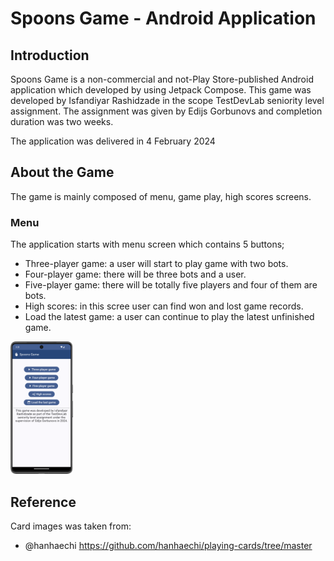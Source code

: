 # Spoons Game - Android Application
## Introduction
Spoons Game is a non-commercial and not-Play Store-published Android application which developed
by using Jetpack Compose. This game was developed by Isfandiyar Rashidzade in the scope TestDevLab 
seniority level assignment. The assignment was given by Edijs Gorbunovs and completion duration
was two weeks.

The application was delivered in 4 February 2024

## About the Game
The game is mainly composed of menu, game play, high scores screens.

### Menu
The application starts with menu screen which contains 5 buttons;

- Three-player game: a user will start to play game with two bots.
- Four-player game: there will be three bots and a user.
- Five-player game: there will be totally five players and four of them are bots.
- High scores: in this scree user can find won and lost game records.
- Load the latest game: a user can continue to play the latest unfinished game.

<img src="./screenshots/menu.png" alt="drawing" width="100" height="212"/>

## Reference
Card images was taken from:

- @hanhaechi https://github.com/hanhaechi/playing-cards/tree/master